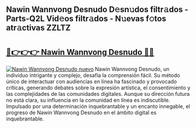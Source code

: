 ## Nawin Wannvong Desnudo D𝚎sn𝚞dos filtr𝚊dos - Parts-Q2L Vid𝚎os filtr𝚊dos - N𝚞evas f𝚘tos atr𝚊ctivas ZZLTZ

# <h2><a href="http://mbcsemb.tromn.icu/?c=Nawin+Wannvong+Desnudo">🔗👉👉👉 Nawin Wannvong Desnudo 🔗🔗</a></h2>

[![Nawin Wannvong Desnudo nuevo](https://i.imgur.com/pEAQMta.gif)](http://mbcsemb.tromn.icu/?c=Nawin+Wannvong+Desnudo)
Nawin Wannvong Desnudo, un individuo intrigante y complejo, desafía la comprensión fácil. Su método único de interactuar con audiencias en línea ha fascinado y provocado críticas, generando debates sobre la expresión artística, el consentimiento y las complejidades de las comunidades digitales. Aunque su dirección futura no está clara, su influencia en la comunidad en línea es indiscutible. Impulsado por una determinación inquebrantable y un encanto innegable, el progreso de Nawin Wannvong Desnudo en el ámbito digital es inquebrantable.

